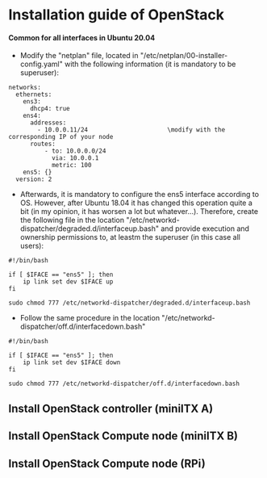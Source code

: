# Installation guide of OpenStack

#### Common for all interfaces in Ubuntu 20.04

+ Modify the "netplan" file, located in "/etc/netplan/00-installer-config.yaml" with the following information (it is mandatory to be superuser):

```
networks:
  ethernets:
    ens3:
      dhcp4: true
    ens4:
      addresses:
        - 10.0.0.11/24						\modify with the corresponding IP of your node
      routes:
          - to: 10.0.0.0/24
            via: 10.0.0.1
            metric: 100
    ens5: {}
  version: 2
```

+ Afterwards, it is mandatory to configure the ens5 interface according to OS. However, after Ubuntu 18.04 it has changed this operation quite a bit (in my opinion, it has worsen a lot but whatever...). Therefore, create the following file in the location "/etc/networkd-dispatcher/degraded.d/interfaceup.bash" and provide execution and ownership permissions to, at leastm the superuser (in this case all users):

```
#!/bin/bash

if [ $IFACE == "ens5" ]; then
	ip link set dev $IFACE up
fi
```
	sudo chmod 777 /etc/networkd-dispatcher/degraded.d/interfaceup.bash

+ Follow the same procedure in the location "/etc/networkd-dispatcher/off.d/interfacedown.bash"

```
#!/bin/bash

if [ $IFACE == "ens5" ]; then
	ip link set dev $IFACE down
fi
```
	sudo chmod 777 /etc/networkd-dispatcher/off.d/interfacedown.bash

## Install OpenStack controller (miniITX A)

## Install OpenStack Compute node (miniITX B)

## Install OpenStack Compute node (RPi)
